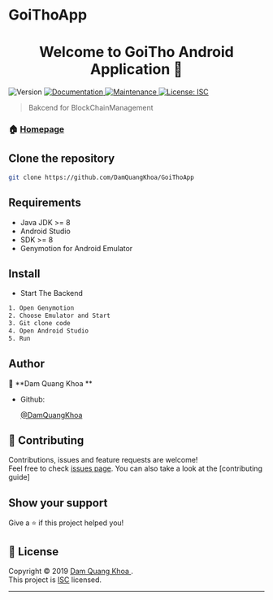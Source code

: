 # GoiThoApp


<h1 align="center">Welcome to GoiTho Android Application  👋</h1>
<p>
  <img alt="Version" src="https://img.shields.io/badge/version-1.0.0-blue.svg?cacheSeconds=2592000" />
  <a href="https://github.com/DamQuangKhoa/Medium_API#readme" target="_blank">
    <img alt="Documentation" src="https://img.shields.io/badge/documentation-yes-brightgreen.svg" />
  </a>
  <a href="https://github.com/DamQuangKhoa/Medium_API/graphs/commit-activity" target="_blank">
    <img alt="Maintenance" src="https://img.shields.io/badge/Maintained%3F-yes-green.svg" />
  </a>
  <a href="https://github.com/DamQuangKhoa/Medium_API/blob/master/LICENSE" target="_blank">
    <img alt="License: ISC" src="https://img.shields.io/github/license/DamQuangKhoa/Sendo E-Shopper Backend Recommendation System" />
  </a>
</p>

> Bakcend for BlockChainManagement

### 🏠 [Homepage](https://github.com/DamQuangKhoa/GoiThoApp/new/master?readme=1)

## Clone the repository

```bash
git clone https://github.com/DamQuangKhoa/GoiThoApp

```

## Requirements
- Java JDK >= 8
- Android Studio
- SDK >= 8
- Genymotion for Android Emulator

## Install

- Start The Backend

```sh
1. Open Genymotion
2. Choose Emulator and Start 
3. Git clone code
4. Open Android Studio
5. Run
```

## Author

👤 **Dam Quang Khoa **

- Github:

  [@DamQuangKhoa](https://github.com/DamQuangKhoa)

## 🤝 Contributing

Contributions, issues and feature requests are welcome!<br />Feel free to check [issues page](https://github.com/DamQuangKhoa/BlockChainManagement/issues). You can also take a look at the [contributing guide]

## Show your support

Give a ⭐️ if this project helped you!

## 📝 License

Copyright © 2019 [Dam Quang Khoa ](https://github.com/DamQuangKhoa).<br />
This project is [ISC](https://github.com/DamQuangKhoa/Medium_API/blob/master/LICENSE) licensed.

---




